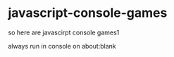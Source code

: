 # javascript-console-games
so here are javascirpt console games1

always run in console on about:blank
